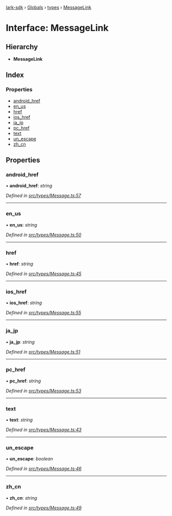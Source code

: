 [lark-sdk](../README.md) › [Globals](../globals.md) › [types](../modules/types.md) › [MessageLink](types.messagelink.md)

# Interface: MessageLink

## Hierarchy

* **MessageLink**

## Index

### Properties

* [android_href](types.messagelink.md#android_href)
* [en_us](types.messagelink.md#en_us)
* [href](types.messagelink.md#href)
* [ios_href](types.messagelink.md#ios_href)
* [ja_jp](types.messagelink.md#ja_jp)
* [pc_href](types.messagelink.md#pc_href)
* [text](types.messagelink.md#text)
* [un_escape](types.messagelink.md#un_escape)
* [zh_cn](types.messagelink.md#zh_cn)

## Properties

###  android_href

• **android_href**: *string*

*Defined in [src/types/Message.ts:57](https://github.com/TbhT/lark-sdk/blob/e3605bb/src/types/Message.ts#L57)*

___

###  en_us

• **en_us**: *string*

*Defined in [src/types/Message.ts:50](https://github.com/TbhT/lark-sdk/blob/e3605bb/src/types/Message.ts#L50)*

___

###  href

• **href**: *string*

*Defined in [src/types/Message.ts:45](https://github.com/TbhT/lark-sdk/blob/e3605bb/src/types/Message.ts#L45)*

___

###  ios_href

• **ios_href**: *string*

*Defined in [src/types/Message.ts:55](https://github.com/TbhT/lark-sdk/blob/e3605bb/src/types/Message.ts#L55)*

___

###  ja_jp

• **ja_jp**: *string*

*Defined in [src/types/Message.ts:51](https://github.com/TbhT/lark-sdk/blob/e3605bb/src/types/Message.ts#L51)*

___

###  pc_href

• **pc_href**: *string*

*Defined in [src/types/Message.ts:53](https://github.com/TbhT/lark-sdk/blob/e3605bb/src/types/Message.ts#L53)*

___

###  text

• **text**: *string*

*Defined in [src/types/Message.ts:43](https://github.com/TbhT/lark-sdk/blob/e3605bb/src/types/Message.ts#L43)*

___

###  un_escape

• **un_escape**: *boolean*

*Defined in [src/types/Message.ts:46](https://github.com/TbhT/lark-sdk/blob/e3605bb/src/types/Message.ts#L46)*

___

###  zh_cn

• **zh_cn**: *string*

*Defined in [src/types/Message.ts:49](https://github.com/TbhT/lark-sdk/blob/e3605bb/src/types/Message.ts#L49)*

